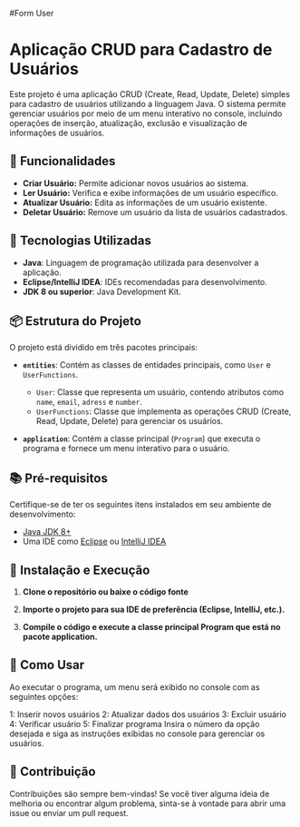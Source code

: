 #Form User
# Aplicação CRUD para Cadastro de Usuários

Este projeto é uma aplicação CRUD (Create, Read, Update, Delete) simples para cadastro de usuários utilizando a linguagem Java. O sistema permite gerenciar usuários por meio de um menu interativo no console, incluindo operações de inserção, atualização, exclusão e visualização de informações de usuários.

## 📝 Funcionalidades

- **Criar Usuário:** Permite adicionar novos usuários ao sistema.
- **Ler Usuário:** Verifica e exibe informações de um usuário específico.
- **Atualizar Usuário:** Edita as informações de um usuário existente.
- **Deletar Usuário:** Remove um usuário da lista de usuários cadastrados.

## 🚀 Tecnologias Utilizadas

- **Java**: Linguagem de programação utilizada para desenvolver a aplicação.
- **Eclipse/IntelliJ IDEA**: IDEs recomendadas para desenvolvimento.
- **JDK 8 ou superior**: Java Development Kit.

## 📦 Estrutura do Projeto

O projeto está dividido em três pacotes principais:

- **`entities`**: Contém as classes de entidades principais, como `User` e `UserFunctions`.
  - `User`: Classe que representa um usuário, contendo atributos como `name`, `email`, `adress` e `number`.
  - `UserFunctions`: Classe que implementa as operações CRUD (Create, Read, Update, Delete) para gerenciar os usuários.

- **`application`**: Contém a classe principal (`Program`) que executa o programa e fornece um menu interativo para o usuário.

## 📚 Pré-requisitos

Certifique-se de ter os seguintes itens instalados em seu ambiente de desenvolvimento:

- [Java JDK 8+](https://www.oracle.com/java/technologies/javase-downloads.html)
- Uma IDE como [Eclipse](https://www.eclipse.org/) ou [IntelliJ IDEA](https://www.jetbrains.com/idea/)

## 🔧 Instalação e Execução

1. **Clone o repositório ou baixe o código fonte**

2. **Importe o projeto para sua IDE de preferência (Eclipse, IntelliJ, etc.).**

3. **Compile o código e execute a classe principal Program que está no pacote application.**

## 📄 Como Usar
Ao executar o programa, um menu será exibido no console com as seguintes opções:

1: Inserir novos usuários
2: Atualizar dados dos usuários
3: Excluir usuário
4: Verificar usuário
5: Finalizar programa
Insira o número da opção desejada e siga as instruções exibidas no console para gerenciar os usuários.

## 👥 Contribuição
Contribuições são sempre bem-vindas! Se você tiver alguma ideia de melhoria ou encontrar algum problema, sinta-se à vontade para abrir uma issue ou enviar um pull request.
